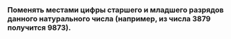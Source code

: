 ### Поменять местами цифры старшего и младшего разрядов данного натурального числа (например, из числа 3879 получится 9873).

